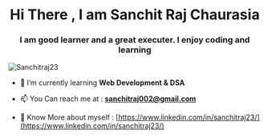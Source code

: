 <h1 align="center">Hi There , I am Sanchit Raj Chaurasia</h1>
<h3 align="center">I am good learner and a great executer. I enjoy coding and learning </h3>

<p align="left"> <img src="https://komarev.com/ghpvc/?username=Sanchitraj23&label=Profile%20views&color=0e75b6&style=flat" alt="Sanchitraj23" /> </p>


- 🌱 I’m currently learning **Web Development & DSA**

- 📫 You Can reach me at :  **sanchitraj002@gmail.com**

- 📄 Know More about myself :  [https://www.linkedin.com/in/sanchitraj23/](https://www.linkedin.com/in/sanchitraj23/)
